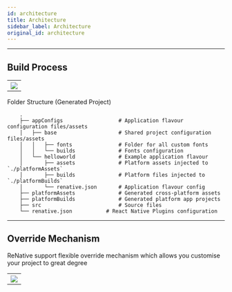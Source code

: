 ```yaml
---
id: architecture
title: Architecture
sidebar_label: Architecture
original_id: architecture
---
```


<!-- <img className="header-image" src="/img/ic_architecture.png" width="50" height="50" /> -->

---
## Build Process

<table>
  <tr>
    <th>
    <img src="/img/rnv_arch1.png" />
    </th>
  </tr>
</table>

Folder Structure (Generated Project)

```
    .
    ├── appConfigs                  # Application flavour configuration files/assets
    │   ├── base                    # Shared project configuration files/assets
    │   │   ├── fonts               # Folder for all custom fonts
    │   │   └── builds              # Fonts configuration
    │   └── helloworld              # Example application flavour
    │       ├── assets              # Platform assets injected to `./platformAssets`
    │       ├── builds              # Platform files injected to `./platformBuilds`
    │       └── renative.json       # Application flavour config
    ├── platformAssets              # Generated cross-platform assets
    ├── platformBuilds              # Generated platform app projects
    ├── src                         # Source files
    └── renative.json           # React Native Plugins configuration
```

---
## Override Mechanism

ReNative support flexible override mechanism which allows you customise your project to great degree

<table>
  <tr>
    <th>
    <img src="/img/rnv_arch2.png" />
    </th>
  </tr>
</table>
